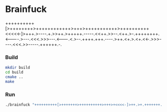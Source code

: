# Brainfuck

++++++++++[>++++++++>++++++++++++>+++>+++++++++++>++++++++++<<<<<-]>+++.>----.+.>>++.>+++++.-----.<<++.>>--.<++.>-.++++++++.<----.>---.<<<.>>>---.<---.<.>--.++++.+++.----.>++.<+.>.<+.<<-.>>>----.<<<.>>-----.++++++.-.

### Build

```sh
mkdir build
cd build
cmake ..
make
```

### Run

```sh
./brainfuck "++++++++++[>+++++++>++++++++++>+++>+<<<<-]>++.>+.+++++++..+++.>++.<<+++++++++++++++.>.+++.------.--------.>+.>."
```
